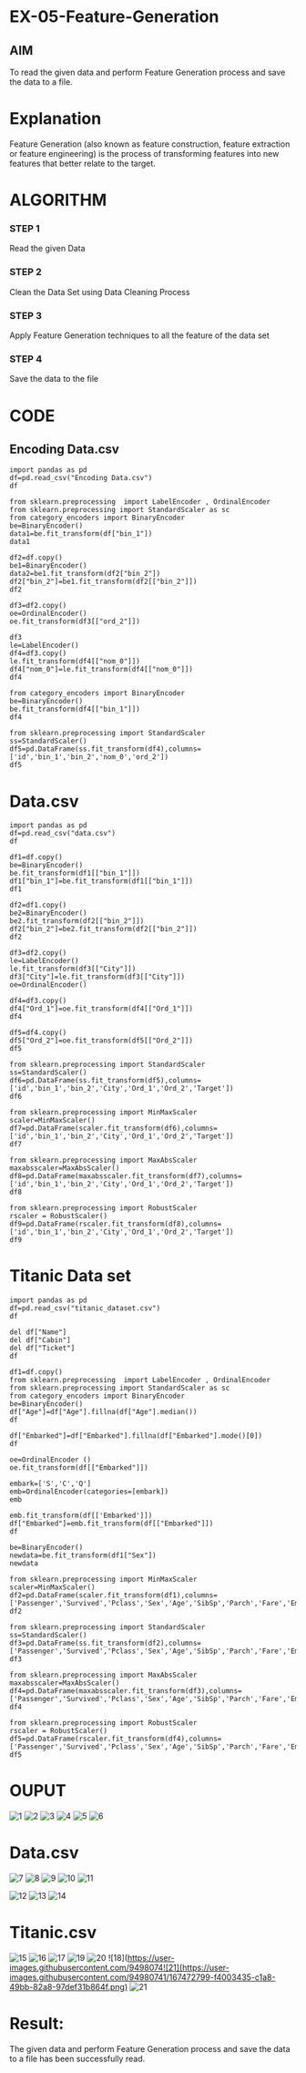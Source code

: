 # EX-05-Feature-Generation


## AIM
To read the given data and perform Feature Generation process and save the data to a file. 

# Explanation
Feature Generation (also known as feature construction, feature extraction or feature engineering) is the process of transforming features into new features that better relate to the target.
 

# ALGORITHM
### STEP 1
Read the given Data
### STEP 2
Clean the Data Set using Data Cleaning Process
### STEP 3
Apply Feature Generation techniques to all the feature of the data set
### STEP 4
Save the data to the file

# CODE

## Encoding Data.csv
~~~
import pandas as pd
df=pd.read_csv("Encoding Data.csv")
df

from sklearn.preprocessing  import LabelEncoder , OrdinalEncoder
from sklearn.preprocessing import StandardScaler as sc
from category_encoders import BinaryEncoder
be=BinaryEncoder()
data1=be.fit_transform(df["bin_1"])
data1

df2=df.copy()
be1=BinaryEncoder()
data2=be1.fit_transform(df2["bin_2"])
df2["bin_2"]=be1.fit_transform(df2[["bin_2"]])
df2

df3=df2.copy()
oe=OrdinalEncoder()
oe.fit_transform(df3[["ord_2"]])

df3
le=LabelEncoder()
df4=df3.copy()
le.fit_transform(df4[["nom_0"]])
df4["nom_0"]=le.fit_transform(df4[["nom_0"]])
df4

from category_encoders import BinaryEncoder
be=BinaryEncoder()
be.fit_transform(df4[["bin_1"]])
df4

from sklearn.preprocessing import StandardScaler
ss=StandardScaler()
df5=pd.DataFrame(ss.fit_transform(df4),columns=['id','bin_1','bin_2','nom_0','ord_2'])
df5
~~~
# Data.csv
~~~
import pandas as pd
df=pd.read_csv("data.csv")
df

df1=df.copy()
be=BinaryEncoder()
be.fit_transform(df1[["bin_1"]])
df1["bin_1"]=be.fit_transform(df1[["bin_1"]])
df1

df2=df1.copy()
be2=BinaryEncoder()
be2.fit_transform(df2[["bin_2"]])
df2["bin_2"]=be2.fit_transform(df2[["bin_2"]])
df2

df3=df2.copy()
le=LabelEncoder()
le.fit_transform(df3[["City"]])
df3["City"]=le.fit_transform(df3[["City"]])
oe=OrdinalEncoder()

df4=df3.copy()
df4["Ord_1"]=oe.fit_transform(df4[["Ord_1"]])
df4

df5=df4.copy()
df5["Ord_2"]=oe.fit_transform(df5[["Ord_2"]])
df5

from sklearn.preprocessing import StandardScaler
ss=StandardScaler()
df6=pd.DataFrame(ss.fit_transform(df5),columns=['id','bin_1','bin_2','City','Ord_1','Ord_2','Target'])
df6

from sklearn.preprocessing import MinMaxScaler
scaler=MinMaxScaler()
df7=pd.DataFrame(scaler.fit_transform(df6),columns=['id','bin_1','bin_2','City','Ord_1','Ord_2','Target'])
df7

from sklearn.preprocessing import MaxAbsScaler
maxabsscaler=MaxAbsScaler()
df8=pd.DataFrame(maxabsscaler.fit_transform(df7),columns=['id','bin_1','bin_2','City','Ord_1','Ord_2','Target'])
df8

from sklearn.preprocessing import RobustScaler
rscaler = RobustScaler()
df9=pd.DataFrame(rscaler.fit_transform(df8),columns=['id','bin_1','bin_2','City','Ord_1','Ord_2','Target'])
df9
~~~
# Titanic Data set
~~~
import pandas as pd
df=pd.read_csv("titanic_dataset.csv")
df

del df["Name"]
del df["Cabin"]
del df["Ticket"]
df

df1=df.copy()
from sklearn.preprocessing  import LabelEncoder , OrdinalEncoder
from sklearn.preprocessing import StandardScaler as sc
from category_encoders import BinaryEncoder
be=BinaryEncoder()
df["Age"]=df["Age"].fillna(df["Age"].median())
df

df["Embarked"]=df["Embarked"].fillna(df["Embarked"].mode()[0])
df

oe=OrdinalEncoder ()
oe.fit_transform(df[["Embarked"]])

embark=['S','C','Q']
emb=OrdinalEncoder(categories=[embark])
emb

emb.fit_transform(df[['Embarked']])
df["Embarked"]=emb.fit_transform(df[["Embarked"]])
df

be=BinaryEncoder()
newdata=be.fit_transform(df1["Sex"])
newdata

from sklearn.preprocessing import MinMaxScaler
scaler=MinMaxScaler()
df2=pd.DataFrame(scaler.fit_transform(df1),columns=['Passenger','Survived','Pclass','Sex','Age','SibSp','Parch','Fare','Embarked'])
df2

from sklearn.preprocessing import StandardScaler
ss=StandardScaler()
df3=pd.DataFrame(ss.fit_transform(df2),columns=['Passenger','Survived','Pclass','Sex','Age','SibSp','Parch','Fare','Embarked'])
df3

from sklearn.preprocessing import MaxAbsScaler
maxabsscaler=MaxAbsScaler()
df4=pd.DataFrame(maxabsscaler.fit_transform(df3),columns=['Passenger','Survived','Pclass','Sex','Age','SibSp','Parch','Fare','Embarked'])
df4

from sklearn.preprocessing import RobustScaler
rscaler = RobustScaler()
df5=pd.DataFrame(rscaler.fit_transform(df4),columns=['Passenger','Survived','Pclass','Sex','Age','SibSp','Parch','Fare','Embarked'])
df5
~~~
# OUPUT

![1](https://user-images.githubusercontent.com/94980741/167471878-3f6b6ae0-c454-48a3-8dfc-49f663544664.png)
![2](https://user-images.githubusercontent.com/94980741/167471914-197cede4-9427-4476-b3ba-82acf007b94c.png)
![3](https://user-images.githubusercontent.com/94980741/167471939-018f2e1c-35c8-44cd-bc74-1204ba21c80b.png)
![4](https://user-images.githubusercontent.com/94980741/167471955-65d21d0e-fc50-46b3-aee0-8027d2f0601c.png)
![5](https://user-images.githubusercontent.com/94980741/167471971-b398b63b-ee6b-4a80-9445-8bbb15088497.png)
![6](https://user-images.githubusercontent.com/94980741/167471982-e2d0ca27-184a-4900-bd33-ffb31a049e0f.png)

# Data.csv
![7](https://user-images.githubusercontent.com/94980741/167472292-177b9684-c034-4ecf-b870-4cc960781e4f.png)
![8](https://user-images.githubusercontent.com/94980741/167472306-742eddab-d52f-400e-a1a2-392c5458d1f4.png)
![9](https://user-images.githubusercontent.com/94980741/167472319-90906fae-40c5-4861-b563-14d83be84728.png)
![10](https://user-images.githubusercontent.com/94980741/167472338-98a702cd-7ccd-442d-9a54-d3c5cca1f1c9.png)
![11](https://user-images.githubusercontent.com/94980741/167472357-f084172e-1dc6-4a6b-ac9c-b13a237e3035.png)

![12](https://user-images.githubusercontent.com/94980741/167472368-160131b4-d36a-4f81-b37c-7c01fa566d27.png)
![13](https://user-images.githubusercontent.com/94980741/167472407-99920a3a-d7b9-4070-aa7b-6429b98e7486.png)
![14](https://user-images.githubusercontent.com/94980741/167472427-b15da776-fb16-4179-9ef3-7407a399b2ce.png)

# Titanic.csv
![15](https://user-images.githubusercontent.com/94980741/167472622-c4a04f8f-4849-4b86-8eef-2d62febb4c8b.png)
![16](https://user-images.githubusercontent.com/94980741/167472671-9f8b849d-ba6d-4e75-8a73-c96c46339600.png)
![17](https://user-images.githubusercontent.com/94980741/167472697-41a81c5e-8961-4ce7-b8e2-a35e9bba2bee.png)
![19](https://user-images.githubusercontent.com/94980741/167472740-e01c1837-90db-49f1-ac4b-2764f4a56849.png)
![20](https://user-images.githubusercontent.com/94980741/167472771-2449e19f-6f88-4acb-8e16-a56bf60f8685.png)
![18](https://user-images.githubusercontent.com/9498074![21](https://user-images.githubusercontent.com/94980741/167472799-f4003435-c1a8-49bb-82a8-97def31b864f.png)
![21](https://user-images.githubusercontent.com/94980741/167472876-1ac62be1-4d7b-46aa-8825-48deaa248c25.png)

# Result:
The given data and perform Feature Generation process and save the data to a file has been successfully read.

